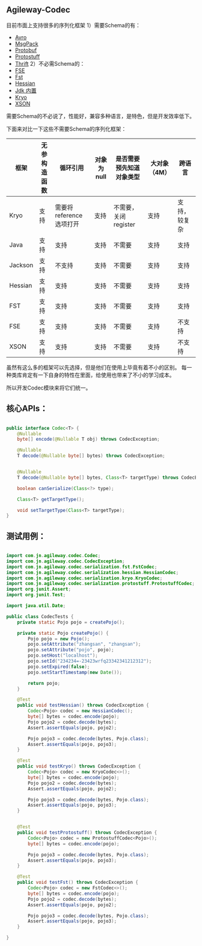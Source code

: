 ## Agileway-Codec

目前市面上支持很多的序列化框架
1）需要Schema的有：
+ [Avro](https://avro.apache.org/)
+ [MsgPack](https://msgpack.org/)
+ [Protobuf](https://github.com/protocolbuffers/protobuf) 
+ [Protostuff](https://github.com/protostuff)
+ [Thrift](http://thrift.apache.org)
2）不必需Schema的：
+ [FSE](https://github.com/linbin-eric/Fse)
+ [Fst](https://github.com/RuedigerMoeller/fast-serialization) 
+ [Hessian](http://hessian.caucho.com/)
+ [Jdk 内置](https://docs.oracle.com/en/java/javase/13/docs/api/java.base/java/io/Serializable.html)
+ [Kryo](https://github.com/EsotericSoftware/kryo)
+ [XSON](https://github.com/xsonorg/xson)

需要Schema的不必说了，性能好，兼容多种语言，是特色，但是开发效率低下。

下面来对比一下这些不需要Schema的序列化框架：


|   框架  |   无参构造函数 |    循环引用 | 对象为 null |是否需要预先知道对象类型|大对象（4M）| 跨语言 |
|--------|---------------|------------|-------------|--------------------|-----------|-------|
| Kryo   |  支持  | 需要将 reference 选项打开 | 支持 | 不需要，关闭 register | 支持       | 支持，较复杂 |
| Java   |  支持          | 支持       | 支持        | 不需要              | 支持       | 支持 |
| Jackson   |  支持       | 不支持       | 支持        | 不需要              | 支持       | 支持|
| Hessian   |  支持      | 支持       | 支持        | 不需要              | 支持       | 支持 |
| FST   |  支持      | 支持       | 支持        | 不需要              | 支持       | 支持 |
| FSE   |  支持      | 支持       | 支持        | 不需要              | 支持       | 不支持 |
| XSON   |  支持      | 支持       | 支持        | 不需要              | 支持       | 不支持 |


虽然有这么多的框架可以先选择，但是他们在使用上毕竟有着不小的区别。
每一种类库肯定有一下自身的特性在里面，给使用也带来了不小的学习成本。

所以开发Codec模块来将它们统一。

## 核心APIs：

```java

public interface Codec<T> {
    @Nullable
    byte[] encode(@Nullable T obj) throws CodecException;

    @Nullable
    T decode(@Nullable byte[] bytes) throws CodecException;


    @Nullable
    T decode(@Nullable byte[] bytes, Class<T> targetType) throws CodecException;

    boolean canSerialize(Class<?> type);

    Class<T> getTargetType();

    void setTargetType(Class<T> targetType);
}

```

## 测试用例：

```java

import com.jn.agileway.codec.Codec;
import com.jn.agileway.codec.CodecException;
import com.jn.agileway.codec.serialization.fst.FstCodec;
import com.jn.agileway.codec.serialization.hessian.HessianCodec;
import com.jn.agileway.codec.serialization.kryo.KryoCodec;
import com.jn.agileway.codec.serialization.protostuff.ProtostuffCodec;
import org.junit.Assert;
import org.junit.Test;

import java.util.Date;

public class CodecTests {
    private static Pojo pojo = createPojo();

    private static Pojo createPojo() {
        Pojo pojo = new Pojo();
        pojo.setAttribute("zhangsan", "zhangsan");
        pojo.setAttribute("pojo", pojo);
        pojo.setHost("localhost");
        pojo.setId("234234=-23423wrfq23342341212312");
        pojo.setExpired(false);
        pojo.setStartTimestamp(new Date());

        return pojo;
    }

    @Test
    public void testHessian() throws CodecException {
        Codec<Pojo> codec = new HessianCodec();
        byte[] bytes = codec.encode(pojo);
        Pojo pojo2 = codec.decode(bytes);
        Assert.assertEquals(pojo, pojo2);

        Pojo pojo3 = codec.decode(bytes, Pojo.class);
        Assert.assertEquals(pojo, pojo3);
    }

    @Test
    public void testKryo() throws CodecException {
        Codec<Pojo> codec = new KryoCodec<>();
        byte[] bytes = codec.encode(pojo);
        Pojo pojo2 = codec.decode(bytes);
        Assert.assertEquals(pojo, pojo2);

        Pojo pojo3 = codec.decode(bytes, Pojo.class);
        Assert.assertEquals(pojo, pojo3);
    }


    @Test
    public void testProtostuff() throws CodecException {
        Codec<Pojo> codec = new ProtostuffCodec<Pojo>();
        byte[] bytes = codec.encode(pojo);

        Pojo pojo3 = codec.decode(bytes, Pojo.class);
        Assert.assertEquals(pojo, pojo3);
    }

    @Test
    public void testFst() throws CodecException {
        Codec<Pojo> codec = new FstCodec<>();
        byte[] bytes = codec.encode(pojo);
        Pojo pojo2 = codec.decode(bytes);
        Assert.assertEquals(pojo, pojo2);

        Pojo pojo3 = codec.decode(bytes, Pojo.class);
        Assert.assertEquals(pojo, pojo3);
    }

}

```


